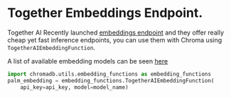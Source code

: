---
---

# Together Embeddings Endpoint.

Together AI Recently launched [embeddings endpoint](https://docs.together.ai/docs/embeddings-rest) and they offer really cheap yet fast inference endpoints, you can use them with Chroma using `TogetherAIEmbeddingFunction`.

A list of available embedding models can be seen [here](https://docs.together.ai/docs/embedding-models)

```python
import chromadb.utils.embedding_functions as embedding_functions
palm_embedding = embedding_functions.TogetherAIEmbeddingFunction(
    api_key=api_key, model=model_name)

```
